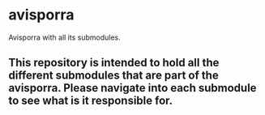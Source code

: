 # avisporra
Avisporra with all its submodules.
## This repository is intended to hold all the different submodules that are part of the avisporra. Please navigate into each submodule to see what is it responsible for.
